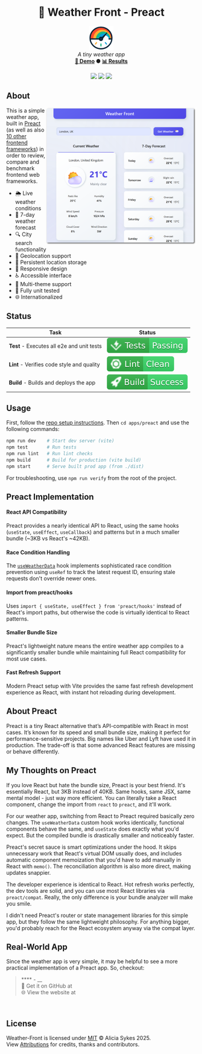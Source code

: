 <!-- start_header -->
<h1 align="center">💜 Weather Front - Preact</h1>

<p align="center">
  <img width="64" src="https://raw.githubusercontent.com/lissy93/framework-benchmarks/refs/heads/main/assets/favicon.png" /><br>
  <i>A tiny weather app</i>
  <br>
  <b><a href="/">🚀 Demo</a> ● <a href="https://frontend-framework-benchmarks.as93.net">📊 Results</a></b>
  <br><br>
  <a href="https://preactjs.com/" target="_blank"><img src="https://img.shields.io/badge/Framework-Preact-673AB8?logo=preact&logoColor=fff&labelColor=673AB8" /></a>
  <a href="https://github.com/Lissy93/framework-benchmarks/blob/main/LICENSE"><img src="https://img.shields.io/badge/License-MIT-AE56FF?logo=googledocs&logoColor=fff&labelColor=8A2BE2" /></a>
  <a href="https://github.com/lissy93"><img src="https://img.shields.io/badge/Author-Lissy93-EA4AAA?logo=githubsponsors&logoColor=fff&labelColor=E31591" /></a>
</p>
<!-- end_header -->

<!-- start_about -->

## About

<img align="right" src="/assets/screenshot.png" width="400">

This is a simple weather app, built in [Preact](https://preactjs.com/) (as well as also [10 other frontend frameworks](/)) in order to review, compare and benchmark frontend web frameworks.

- 🌦️ Live weather conditions
- 📅 7-day weather forecast
- 🔍 City search functionality
- 📍 Geolocation support
- 💾 Persistent location storage
- 📱 Responsive design
- ♿ Accessible interface
- 🎨 Multi-theme support
- 🧪 Fully unit tested
- 🌐 Internationalized

<!-- end_about -->

<!-- start_status -->

## Status

| Task | Status |
|---|---|
| **Test** - Executes all e2e and unit tests | [![Test Status](https://raw.githubusercontent.com/lissy93/framework-benchmarks/refs/heads/badges/test-preact.svg)](https://github.com/lissy93/framework-benchmarks/actions/workflows/test.yml) |
| **Lint** - Verifies code style and quality | [![Lint Status](https://raw.githubusercontent.com/lissy93/framework-benchmarks/refs/heads/badges/lint-preact.svg)](https://github.com/lissy93/framework-benchmarks/actions/workflows/lint.yml) |
| **Build** - Builds and deploys the app | [![Build Status](https://raw.githubusercontent.com/lissy93/framework-benchmarks/refs/heads/badges/build-preact.svg)](https://github.com/lissy93/framework-benchmarks/actions/workflows/build.yml) |

<!-- end_status -->

<!-- start_usage -->

## Usage

First, follow the [repo setup instructions](https://github.com/lissy93/framework-benchmarks?tab=readme-ov-file#usage). Then `cd apps/preact` and use the following commands:

```bash
npm run dev    # Start dev server (vite)
npm test       # Run tests
npm run lint   # Run lint checks
npm build      # Build for production (vite build)
npm start      # Serve built prod app (from ./dist)
```

For troubleshooting, use `npm run verify` from the root of the project.

<!-- end_usage -->

## Preact Implementation
<!-- start_framework_specific -->
#### React API Compatibility
Preact provides a nearly identical API to React, using the same hooks (`useState`, `useEffect`, `useCallback`) and patterns but in a much smaller bundle (~3KB vs React's ~42KB).

#### Race Condition Handling
The [`useWeatherData`](https://github.com/Lissy93/framework-benchmarks/blob/main/apps/preact/src/hooks/useWeatherData.js) hook implements sophisticated race condition prevention using `useRef` to track the latest request ID, ensuring stale requests don't override newer ones.

#### Import from preact/hooks
Uses `import { useState, useEffect } from 'preact/hooks'` instead of React's import paths, but otherwise the code is virtually identical to React patterns.

#### Smaller Bundle Size
Preact's lightweight nature means the entire weather app compiles to a significantly smaller bundle while maintaining full React compatibility for most use cases.

#### Fast Refresh Support
Modern Preact setup with Vite provides the same fast refresh development experience as React, with instant hot reloading during development.
<!-- end_framework_specific -->


## About Preact
<!-- start_framework_description -->
Preact is a tiny React alternative that’s API-compatible with React in most cases. 
It’s known for its speed and small bundle size, making it perfect for performance-sensitive projects. 
Big names like Uber and Lyft have used it in production. 
The trade-off is that some advanced React features are missing or behave differently.

<!-- end_framework_description -->

## My Thoughts on Preact
<!-- start_my_thoughts -->
If you love React but hate the bundle size, Preact is your best friend. It's essentially React, but 3KB instead of 40KB. Same hooks, same JSX, same mental model - just way more efficient. You can literally take a React component, change the import from `react` to `preact`, and it'll work.

For our weather app, switching from React to Preact required basically zero changes. The `useWeatherData` custom hook works identically, functional components behave the same, and `useState` does exactly what you'd expect. But the compiled bundle is drastically smaller and noticeably faster.

Preact's secret sauce is smart optimizations under the hood. It skips unnecessary work that React's virtual DOM usually does, and includes automatic component memoization that you'd have to add manually in React with `memo()`. The reconciliation algorithm is also more direct, making updates snappier.

The developer experience is identical to React. Hot refresh works perfectly, the dev tools are solid, and you can use most React libraries via `preact/compat`. Really, the only difference is your bundle analyzer will make you smile.

I didn't need Preact's router or state management libraries for this simple app, but they follow the same lightweight philosophy. For anything bigger, you'd probably reach for the React ecosystem anyway via the compat layer.
<!-- end_my_thoughts -->


<!-- start_real_world_app -->

## Real-World App
Since the weather app is very simple, it may be helpful to see a more practical implementation of a Preact app. So, checkout:

<a href=""><img align="left" src="" width="96"></a>

> **** - __<br>
> 🐙 Get it on GitHub at []()<br>
> 🌐 View the website at []()

<br>
<!-- end_real_world_app -->

<!-- start_license -->

## License

Weather-Front is licensed under [MIT](https://github.com/lissy93/framework-benchmarks/blob/main/LICENSE) © Alicia Sykes 2025.<br>
View [Attributions](https://github.com/lissy93/framework-benchmarks?tab=readme-ov-file#attributions) for credits, thanks and contributors.

<!-- end_license -->
